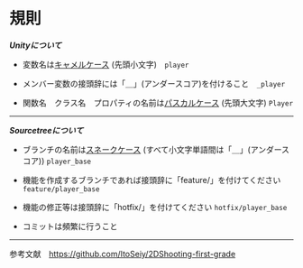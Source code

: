 # 規則
_**Unityについて**_

- 変数名は[キャメルケース](https://e-words.jp/w/%E3%82%AD%E3%83%A3%E3%83%A1%E3%83%AB%E3%82%B1%E3%83%BC%E3%82%B9.html) (先頭小文字)　`player`

- メンバー変数の接頭辞には「＿」(アンダースコア)を付けること　`_player`

- 関数名　クラス名　プロパティの名前は[パスカルケース](https://wa3.i-3-i.info/word13955.html) (先頭大文字) `Player`

---
_**Sourcetreeについて**_

- ブランチの名前は[スネークケース](https://e-words.jp/w/%E3%82%B9%E3%83%8D%E3%83%BC%E3%82%AF%E3%82%B1%E3%83%BC%E3%82%B9.html#:~:text=%E3%82%B9%E3%83%8D%E3%83%BC%E3%82%AF%E3%82%B1%E3%83%BC%E3%82%B9%E3%81%A8%E3%81%AF%E3%80%81%E3%83%97%E3%83%AD%E3%82%B0%E3%83%A9%E3%83%9F%E3%83%B3%E3%82%B0,%E3%81%AA%E8%A1%A8%E8%A8%98%E3%81%8C%E3%81%93%E3%82%8C%E3%81%AB%E5%BD%93%E3%81%9F%E3%82%8B%E3%80%82)
(すべて小文字単語間は「＿」(アンダースコア)) `player_base`

- 機能を作成するブランチであれば接頭辞に「feature/」を付けてください `feature/player_base`

- 機能の修正等は接頭辞に「hotfix/」を付けてください `hotfix/player_base`

- コミットは頻繁に行うこと

---

参考文献　https://github.com/ItoSeiy/2DShooting-first-grade
